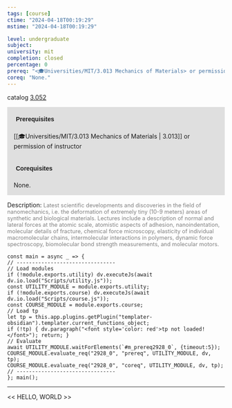 ```yaml
---
tags: [course]
ctime: "2024-04-18T00:19:29"
mstime: "2024-04-18T00:19:29"

level: undergraduate
subject: 
university: mit
completion: closed
percentage: 0
prereq: "<🎓Universities/MIT/3.013 Mechanics of Materials> or permission of instructor"
coreq: "None."
---
```


catalog [3.052](http://student.mit.edu/catalog/m3a.html#3.052)

<span style="display: block; padding: 15px; background-color: rgb(100, 100, 100, 0.2);"><font id="m_prereq2928_0" style="display: block; font-family: Arial, sans-serif; font-weight: bold; padding: 5px">Prerequisites</font><br><span id="prereq2928_0">[[🎓Universities/MIT/3.013 Mechanics of Materials | 3.013]] or permission of instructor</span></span>
<span style="display: block; padding: 15px; background-color: rgb(100, 100, 100, 0.2);"><font id="m_coreq2928_0" style="display: block; font-family: Arial, sans-serif; font-weight: bold; padding: 5px">Corequisites</font><br><span id="coreq2928_0">None.</span></span>

<font style="">Description:</font>
<font style="color: grey; font-size: 0.8rem;">Latest scientific developments and discoveries in the field of nanomechanics, i.e. the deformation of extremely tiny (10-9 meters) areas of synthetic and biological materials. Lectures include a description of normal and lateral forces at the atomic scale, atomistic aspects of adhesion, nanoindentation, molecular details of fracture, chemical force microscopy, elasticity of individual macromolecular chains, intermolecular interactions in polymers, dynamic force spectroscopy, biomolecular bond strength measurements, and molecular motors.</font>

```dataviewjs
const main = async _ => {
// --------------------------------
// Load modules
if (!module.exports.utility) dv.executeJs(await dv.io.load("Scripts/utility.js"));
const UTILITY_MODULE = module.exports.utility;
if (!module.exports.course) dv.executeJs(await dv.io.load("Scripts/course.js"));
const COURSE_MODULE = module.exports.course;
// Load tp
let tp = this.app.plugins.getPlugin("templater-obsidian").templater.current_functions_object;
if (!tp) { dv.paragraph("<font style='color: red'>tp not loaded!</font>"); return; }
// Evaluate
await UTILITY_MODULE.waitForElements(`#m_prereq2928_0`, {timeout:5});
COURSE_MODULE.evaluate_req("2928_0", "prereq", UTILITY_MODULE, dv, tp);
COURSE_MODULE.evaluate_req("2928_0", "coreq", UTILITY_MODULE, dv, tp);
// --------------------------------
}; main();
```

---

<< HELLO, WORLD >>
